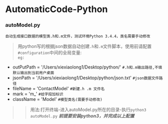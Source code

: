 # AutomaticCode-Python
### autoModel.py
`自动生成接口数据的模型类.h和.m文件，测试环境Python 3.4.4，类名需要手动修改`
>   用python写的根据json数据自动创建`.h`和`.m`文件脚本，使用前请配置`#configuration`中间的全局变量:<br>
`eg:`
 *  outPutPath = '/Users/xiexiaolong1/Desktop/python/' `#.h和.m输出路径,不填默认输出到当前用户桌面`<br>
 *  jsonPath = '/Users/xiexiaolong1/Desktop/python/json.txt' `#json数据文件路径`<br>
 *  fileName = 'ContactModel' `#新建.h .m 文件名`<br>
 *  mark = 'm_' `#给字段加标识`<br>
 *  className = 'Model' `#模型类名(需要手动修改)`<br>
 
 >>用法:打开终端-进入autoModel.py所在的目录-执行`python3 autoModel.py`
 ***前提要安装python3，并完成以上配置***
